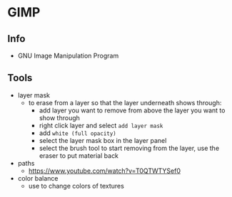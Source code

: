 # GIMP

## Info
- GNU Image Manipulation Program

## Tools
- layer mask
  - to erase from a layer so that the layer underneath shows through:
    - add layer you want to remove from above the layer you want to show through
    - right click layer and select `add layer mask`
    - add `white (full opacity)`
    - select the layer mask box in the layer panel
    - select the brush tool to start removing from the layer, use the eraser to put material back
- paths
  - https://www.youtube.com/watch?v=T0QTWTYSef0
- color balance
  - use to change colors of textures
